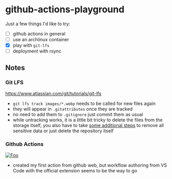 # github-actions-playground

Just a few things I'd like to try:

- [ ] github actions in general
- [ ] use an archlinux container
- [x] play with `git-lfs`
- [ ] deployment with rsync

## Notes

### Git LFS

https://www.atlassian.com/git/tutorials/git-lfs

- `git lfs track images/*.webp` needs to be called for new files again
- they will appear in `.gitattributes` once they are tracked
- no need to add them to `.gitignore` just commit them as usual
- while untracking works, it is a little bit tricky to delete the files from the storage itself,
  you also have to take [some additional steps](https://docs.github.com/en/authentication/keeping-your-account-and-data-secure/removing-sensitive-data-from-a-repository)
  to remove all sensitive data or just delete the repository itself

### Github Actions

[![Foo](https://github.com/kllmanu/github-actions-playground/actions/workflows/foo.yml/badge.svg)](https://github.com/kllmanu/github-actions-playground/actions/workflows/foo.yml)

- created my first action from github web, but workflow authoring from VS Code with the official extension seems to be the way to go
